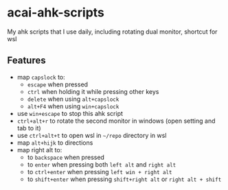 # acai-ahk-scripts

My ahk scripts that I use daily, including rotating dual monitor, shortcut for wsl

## Features

- map `capslock` to:
  - `escape` when pressed
  - `ctrl` when holding it while pressing other keys
  - `delete` when using `alt+capslock`
  - `alt+F4` when using `win+capslock`
- use `win+escape` to stop this ahk script
- `ctrl+alt+r` to rotate the second monitor in windows (open setting and tab to it)
- use `ctrl+alt+t` to open wsl in `~/repo` directory in wsl
- map `alt+hijk` to directions
- map right alt to:
  - to `backspace` when pressed
  - to `enter` when pressing both `left alt` and `right alt`
  - to `ctrl+enter` when pressing `left win + right alt`
  - to `shift+enter` when pressing `shift+right alt` or `right alt + shift`

